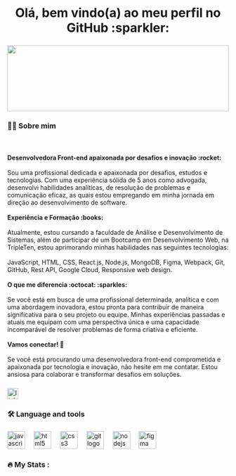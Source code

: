 <h1 align="center">Olá, bem vindo(a) ao meu perfil no GitHub :sparkler:</h1>

###

<div align="center">
  <img height="150"; style="width: 100%;" src="./teste.png"  />
</div>

###

<h3 align="left">👩‍💻  Sobre mim</h3>

###

<br clear="both">

<p align="left"> <strong>Desenvolvedora Front-end apaixonada por desafios e inovação :rocket:</strong> <br><br>Sou uma profissional dedicada e apaixonada por desafios, estudos e tecnologias. Com uma experiência sólida de 5 anos como advogada, desenvolvi habilidades analíticas, de resolução de problemas e comunicação eficaz, as quais estou empregando em minha jornada em direção ao desenvolvimento de software. <br><br><strong>Experiência e Formação :books:</strong> <br><br>Atualmente, estou cursando a faculdade de Análise e Desenvolvimento de Sistemas, além de participar de um Bootcamp em Desenvolvimento Web, na TripleTen, estou aprimorando minhas habilidades nas seguintes tecnologias:<br><br>JavaScript, HTML, CSS, React.js, Node.js, MongoDB, Figma, Webpack, Git, GitHub, Rest API, Google Cloud, Responsive web design.<br><br><strong>O que me diferencia :octocat: :sparkles:</strong><br><br>Se você está em busca de uma profissional determinada, analítica e com uma abordagem inovadora, estou pronta para contribuir de maneira significativa para o seu projeto ou equipe. Minhas experiências passadas e atuais me equipam com uma perspectiva única e uma capacidade incomparável de resolver problemas de forma criativa e eficiente.<br><br><strong>Vamos conectar! 💬</strong> <br><br>Se você está procurando uma desenvolvedora front-end comprometida e apaixonada por tecnologia e inovação, não hesite em me contatar. Estou ansiosa para colaborar e transformar desafios em soluções.</p>

###

<div>
  <a href="https://www.linkedin.com/in/raimeamador/" target="_blank">
    <img src="https://img.shields.io/static/v1?message=LinkedIn&logo=linkedin&label=&color=0077B5&logoColor=white&labelColor=&style=for-the-badge" height="25" alt="linkedin logo"  />
  </a>
</div>

###

<h3 align="left">🛠 Language and tools</h3>

###

<div align="left">
  <img src="https://cdn.jsdelivr.net/gh/devicons/devicon/icons/javascript/javascript-original.svg" height="40" alt="javascript logo"  />
  <img width="12" />
  <img src="https://cdn.jsdelivr.net/gh/devicons/devicon/icons/html5/html5-original.svg" height="40" alt="html5 logo"  />
  <img width="12" />
  <img src="https://cdn.jsdelivr.net/gh/devicons/devicon/icons/css3/css3-original.svg" height="40" alt="css3 logo"  />
  <img width="12" />
  <img src="https://cdn.jsdelivr.net/gh/devicons/devicon/icons/git/git-original.svg" height="40" alt="git logo"  />
  <img width="12" />
  <img src="https://cdn.jsdelivr.net/gh/devicons/devicon/icons/nodejs/nodejs-original.svg" height="40" alt="nodejs logo"  />
  <img width="12" />
  <img src="https://cdn.jsdelivr.net/gh/devicons/devicon/icons/figma/figma-original.svg" height="40" alt="figma logo"  />
</div>

###

<h3 align="left">🔥   My Stats :</h3>

###